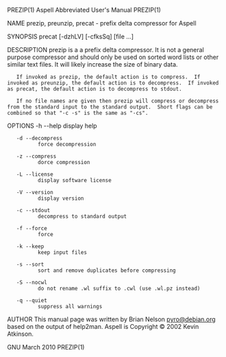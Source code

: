 PREZIP(1)                                                                              Aspell Abbreviated User's Manual                                                                             PREZIP(1)

NAME
       prezip, preunzip, precat -  prefix delta compressor for Aspell

SYNOPSIS
       precat [-dzhLV] [-cfksSq] [file ...]

DESCRIPTION
       prezip  is  a a prefix delta compressor.  It is not a general purpose compressor and should only be used on sorted word lists or other similar text files.  It will likely increase the size of binary
       data.

       If invoked as prezip, the default action is to compress.  If invoked as preunzip, the default action is to decompress.  If invoked as precat, the default action is to decompress to stdout.

       If no file names are given then prezip will compress or decompress from the standard input to the standard output.  Short flags can be combined so that "-c -s" is the same as "-cs".

OPTIONS
       -h --help
              display help

       -d --decompress
              force decompression

       -z --compress
              dorce compression

       -L --license
              display software license

       -V --version
              display version

       -c --stdout
              decompress to standard output

       -f --force
              force

       -k --keep
              keep input files

       -s --sort
              sort and remove duplicates before compressing

       -S --nocwl
              do not rename .wl suffix to .cwl (use .wl.pz instead)

       -q --quiet
              suppress all warnings

AUTHOR
       This manual page was written by Brian Nelson <pyro@debian.org> based on the output of help2man.  Aspell is Copyright © 2002 Kevin Atkinson.

GNU                                                                                               March 2010                                                                                        PREZIP(1)
